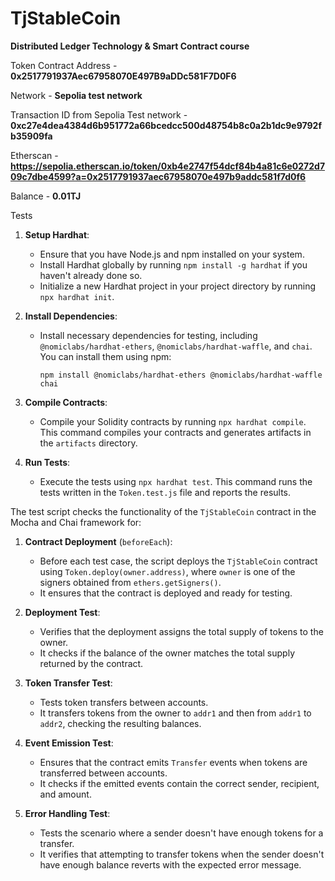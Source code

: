 # TjStableCoin
**Distributed Ledger Technology &amp; Smart Contract course**

Token Contract Address - **0x2517791937Aec67958070E497B9aDDc581F7D0F6**

Network - **Sepolia test network**

Transaction ID from Sepolia Test network - **0xc27e4dea4384d6b951772a66bcedcc500d48754b8c0a2b1dc9e9792fb35909fa**

Etherscan - **https://sepolia.etherscan.io/token/0xb4e2747f54dcf84b4a81c6e0272d709c7dbe4599?a=0x2517791937aec67958070e497b9addc581f7d0f6**

Balance - **0.01TJ**



Tests

1. **Setup Hardhat**:
   - Ensure that you have Node.js and npm installed on your system.
   - Install Hardhat globally by running `npm install -g hardhat` if you haven't already done so.
   - Initialize a new Hardhat project in your project directory by running `npx hardhat init`.

2. **Install Dependencies**:
   - Install necessary dependencies for testing, including `@nomiclabs/hardhat-ethers`, `@nomiclabs/hardhat-waffle`, and `chai`. You can install them using npm:
     ```
     npm install @nomiclabs/hardhat-ethers @nomiclabs/hardhat-waffle chai
     ```

3. **Compile Contracts**:
   - Compile your Solidity contracts by running `npx hardhat compile`. This command compiles your contracts and generates artifacts in the `artifacts` directory.

4. **Run Tests**:
   - Execute the tests using `npx hardhat test`. This command runs the tests written in the `Token.test.js` file and reports the results.




The test script checks the functionality of the `TjStableCoin` contract in the Mocha and Chai framework for:

1. **Contract Deployment** (`beforeEach`):
   - Before each test case, the script deploys the `TjStableCoin` contract using `Token.deploy(owner.address)`, where `owner` is one of the signers obtained from `ethers.getSigners()`.
   - It ensures that the contract is deployed and ready for testing.

2. **Deployment Test**:
   - Verifies that the deployment assigns the total supply of tokens to the owner.
   - It checks if the balance of the owner matches the total supply returned by the contract.

3. **Token Transfer Test**:
   - Tests token transfers between accounts.
   - It transfers tokens from the owner to `addr1` and then from `addr1` to `addr2`, checking the resulting balances.

4. **Event Emission Test**:
   - Ensures that the contract emits `Transfer` events when tokens are transferred between accounts.
   - It checks if the emitted events contain the correct sender, recipient, and amount.

5. **Error Handling Test**:
   - Tests the scenario where a sender doesn't have enough tokens for a transfer.
   - It verifies that attempting to transfer tokens when the sender doesn't have enough balance reverts with the expected error message.

